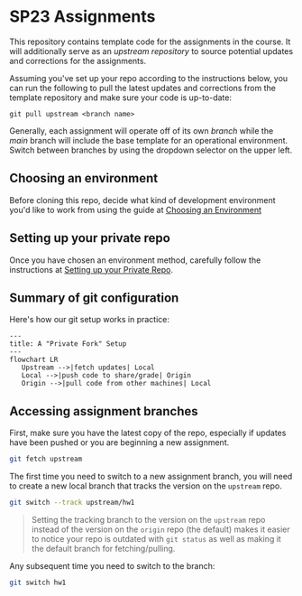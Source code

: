 # SP23 Assignments

This repository contains template code for the assignments in the course. It will additionally serve as an _upstream repository_ to source potential updates and corrections for the assignments.

Assuming you've set up your repo according to the instructions below, you can run the following to pull the latest updates and corrections from the template repository and make sure your code is up-to-date:

```
git pull upstream <branch name>
```

Generally, each assignment will operate off of its own _branch_ while the _main_ branch will include the base template for an operational environment. Switch between branches by using the dropdown selector on the upper left.

## Choosing an environment

Before cloning this repo, decide what kind of development environment you'd like to work from using the guide at [Choosing an Environment](https://wustl-data.github.io/sp23/dev_env/choose_env)

## Setting up your private repo

Once you have chosen an environment method, carefully follow the instructions at [Setting up your Private Repo](https://wustl-data.github.io/sp23/dev_env/private_repo).

## Summary of git configuration

Here's how our git setup works in practice:

```mermaid
---
title: A "Private Fork" Setup
---
flowchart LR
   Upstream -->|fetch updates| Local
   Local -->|push code to share/grade| Origin
   Origin -->|pull code from other machines| Local
```

## Accessing assignment branches

First, make sure you have the latest copy of the repo, especially if updates have been pushed or you are beginning a new assignment.

```bash
git fetch upstream
```

The first time you need to switch to a new assignment branch, you will need to create a new local branch that tracks the version on the `upstream` repo.

```bash
git switch --track upstream/hw1
```

> Setting the tracking branch to the version on the `upstream` repo instead of the version on the `origin` repo (the default) makes it easier to notice your repo is outdated with `git status` as well as making it the default branch for fetching/pulling.

Any subsequent time you need to switch to the branch:

```bash
git switch hw1
```
